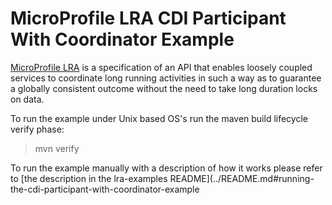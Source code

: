 # MicroProfile LRA CDI Participant With Coordinator Example

[MicroProfile LRA](https://github.com/eclipse/microprofile-lra) is a specification of an API that
enables loosely coupled services to coordinate long running activities in such a way as to
guarantee a globally consistent outcome without the need to take long duration locks on data.

To run the example under Unix based OS's run the maven build lifecycle verify phase:

> mvn verify

To run the example manually with a description of how it works please refer to
[the description in the lra-examples README](../README.md#running-the-cdi-participant-with-coordinator-example

